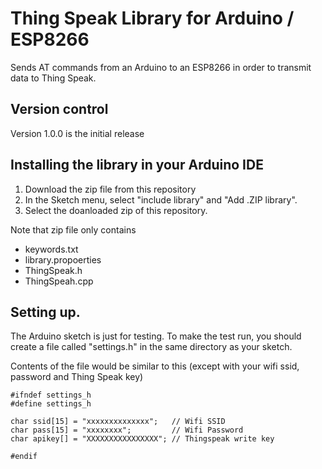 # Thing Speak Library for Arduino / ESP8266

Sends AT commands from an Arduino to an ESP8266 in order to transmit data to Thing Speak.

## Version control
Version 1.0.0 is the initial release

## Installing the library in your Arduino IDE
1. Download the zip file from this repository
2. In the Sketch menu, select "include library" and "Add .ZIP library".
3. Select the doanloaded zip of this repository.

Note that zip file only contains
* keywords.txt
* library.propoerties
* ThingSpeak.h
* ThingSpeah.cpp

## Setting up.
The Arduino sketch is just for testing. To make the test run, you should create a file called "settings.h" in the same directory as your sketch.

Contents of the file would be similar to this (except with your wifi ssid, password and Thing Speak key)

```
#ifndef settings_h
#define settings_h

char ssid[15] = "xxxxxxxxxxxxxx";   // Wifi SSID
char pass[15] = "xxxxxxxx";         // Wifi Password
char apikey[] = "XXXXXXXXXXXXXXXX"; // Thingspeak write key

#endif
```
